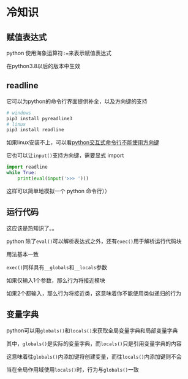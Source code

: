 # 冷知识

## 赋值表达式

python 使用海象运算符`:=`来表示赋值表达式

在python3.8以后的版本中生效

## readline

它可以为python的命令行界面提供补全，以及方向键的支持

```sh
# windows
pip3 install pyreadline3
# linux
pip3 install readline
```

如果linux安装不上，可以看[python交互式命令行不能使用方向键](/blogs/2023-01-24-python命令行不能使用方向键.md)

它也可以让`input()`支持方向键，需要显式 import

```py
import readline
while True:
    print(eval(input('>>> ')))
```

这样可以简单地模拟一个 python 命令行））

## 运行代码

这应该是热知识了。。

python 除了`eval()`可以解析表达式之外，还有`exec()`用于解析运行代码块

用法基本一致

`exec()`同样具有`__globals`和`__locals`参数

如果仅输入1个参数，那么行为将接近模块

如果2个都输入，那么行为将接近类，这意味着你不能使用类似递归的行为

## 变量字典

python可以用`globals()`和`locals()`来获取全局变量字典和局部变量字典

其中，`globals()`是实际的变量字典，而`locals()`只是引用变量字典的内容

这意味着往`globals()`内添加键将创建变量，而往`locals()`内添加键则不会

当在全局作用域使用`locals()`时，行为与`globals()`一致